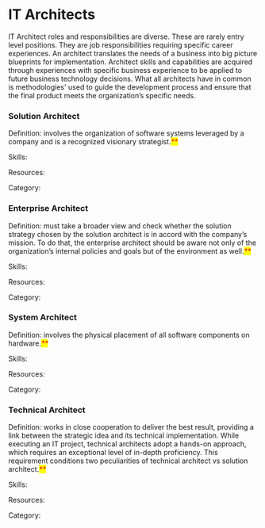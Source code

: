 # IT Architects

IT Architect roles and responsibilities are diverse.  These are rarely entry level positions.  They are job responsibilities requiring specific career experiences.  An architect translates the needs of a business into big picture blueprints for implementation.  Architect skills and capabilities are acquired through experiences with specific business experience to be applied to future business technology decisions.  What all architects have in common is methodologies' used to guide the development process and ensure that the final product meets the organization’s specific needs.

### Solution Architect

Definition: involves the organization of software systems leveraged by a company and is a recognized visionary strategist._<mark style="color:red;">\*\*</mark>_

Skills:

Resources:

Category:

### Enterprise Architect&#x20;

Definition: must take a broader view and check whether the solution strategy chosen by the solution architect is in accord with the company’s mission. To do that, the enterprise architect should be aware not only of the organization’s internal policies and goals but of the environment as well._<mark style="color:red;">\*\*</mark>_

Skills:

Resources:

Category:

### System Architect&#x20;

Definition: involves the physical placement of all software components on hardware._<mark style="color:red;">\*\*</mark>_

Skills:

Resources:

Category:

### Technical Architect&#x20;

Definition: works in close cooperation to deliver the best result, providing a link between the strategic idea and its technical implementation. While executing an IT project, technical architects adopt a hands-on approach, which requires an exceptional level of in-depth proficiency. This requirement conditions two peculiarities of technical architect vs solution architect._<mark style="color:red;">\*\*</mark>_

Skills:

Resources:

Category:
